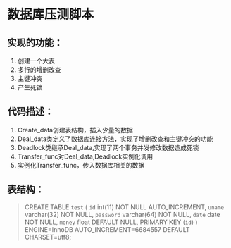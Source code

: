 # 数据库压测脚本
## 实现的功能：
1. 创建一个大表
2. 多行的增删改查
3. 主键冲突
4. 产生死锁
## 代码描述：
1. Create_data创建表结构，插入少量的数据
2. Deal_data类定义了数据库连接方法，实现了增删改查和主键冲突的功能
3. Deadlock类继承Deal_data,实现了两个事务并发修改数据造成死锁
4. Transfer_func对Deal_data,Deadlock实例化调用
5. 实例化Transfer_func，传入数据库相关的数据
## 表结构：
> CREATE TABLE `test` (
>  `id` int(11) NOT NULL AUTO_INCREMENT,
>  `uname` varchar(32) NOT NULL,
>  `password` varchar(64) NOT NULL,
>  `date` date NOT NULL,
>  `money` float DEFAULT NULL,
>  PRIMARY KEY (`id`)
> ) ENGINE=InnoDB AUTO_INCREMENT=6684557 DEFAULT CHARSET=utf8; 
